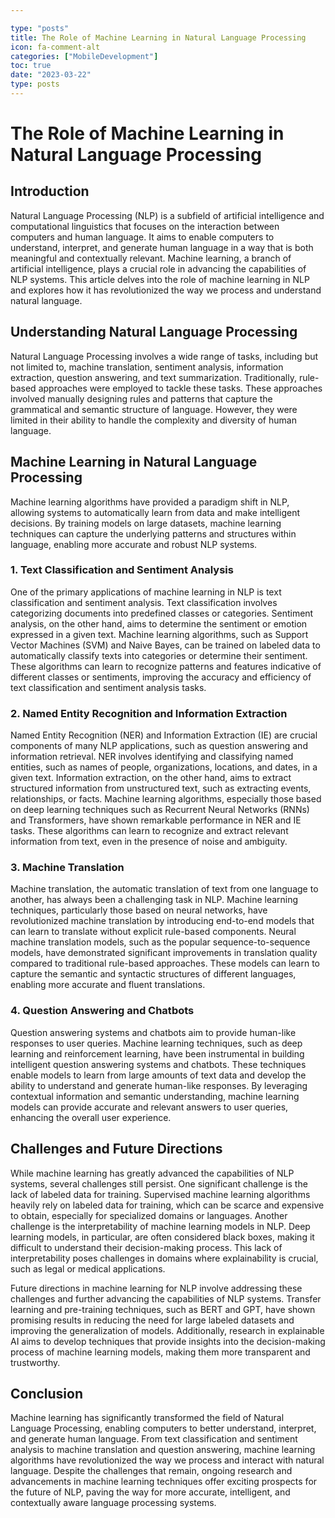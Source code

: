 ```yaml
---

type: "posts"
title: The Role of Machine Learning in Natural Language Processing
icon: fa-comment-alt
categories: ["MobileDevelopment"]
toc: true
date: "2023-03-22"
type: posts
---
```



# The Role of Machine Learning in Natural Language Processing

## Introduction

Natural Language Processing (NLP) is a subfield of artificial intelligence and computational linguistics that focuses on the interaction between computers and human language. It aims to enable computers to understand, interpret, and generate human language in a way that is both meaningful and contextually relevant. Machine learning, a branch of artificial intelligence, plays a crucial role in advancing the capabilities of NLP systems. This article delves into the role of machine learning in NLP and explores how it has revolutionized the way we process and understand natural language.

## Understanding Natural Language Processing

Natural Language Processing involves a wide range of tasks, including but not limited to, machine translation, sentiment analysis, information extraction, question answering, and text summarization. Traditionally, rule-based approaches were employed to tackle these tasks. These approaches involved manually designing rules and patterns that capture the grammatical and semantic structure of language. However, they were limited in their ability to handle the complexity and diversity of human language.

## Machine Learning in Natural Language Processing

Machine learning algorithms have provided a paradigm shift in NLP, allowing systems to automatically learn from data and make intelligent decisions. By training models on large datasets, machine learning techniques can capture the underlying patterns and structures within language, enabling more accurate and robust NLP systems.

### 1. Text Classification and Sentiment Analysis

One of the primary applications of machine learning in NLP is text classification and sentiment analysis. Text classification involves categorizing documents into predefined classes or categories. Sentiment analysis, on the other hand, aims to determine the sentiment or emotion expressed in a given text. Machine learning algorithms, such as Support Vector Machines (SVM) and Naive Bayes, can be trained on labeled data to automatically classify texts into categories or determine their sentiment. These algorithms can learn to recognize patterns and features indicative of different classes or sentiments, improving the accuracy and efficiency of text classification and sentiment analysis tasks.

### 2. Named Entity Recognition and Information Extraction

Named Entity Recognition (NER) and Information Extraction (IE) are crucial components of many NLP applications, such as question answering and information retrieval. NER involves identifying and classifying named entities, such as names of people, organizations, locations, and dates, in a given text. Information extraction, on the other hand, aims to extract structured information from unstructured text, such as extracting events, relationships, or facts. Machine learning algorithms, especially those based on deep learning techniques such as Recurrent Neural Networks (RNNs) and Transformers, have shown remarkable performance in NER and IE tasks. These algorithms can learn to recognize and extract relevant information from text, even in the presence of noise and ambiguity.

### 3. Machine Translation

Machine translation, the automatic translation of text from one language to another, has always been a challenging task in NLP. Machine learning techniques, particularly those based on neural networks, have revolutionized machine translation by introducing end-to-end models that can learn to translate without explicit rule-based components. Neural machine translation models, such as the popular sequence-to-sequence models, have demonstrated significant improvements in translation quality compared to traditional rule-based approaches. These models can learn to capture the semantic and syntactic structures of different languages, enabling more accurate and fluent translations.

### 4. Question Answering and Chatbots

Question answering systems and chatbots aim to provide human-like responses to user queries. Machine learning techniques, such as deep learning and reinforcement learning, have been instrumental in building intelligent question answering systems and chatbots. These techniques enable models to learn from large amounts of text data and develop the ability to understand and generate human-like responses. By leveraging contextual information and semantic understanding, machine learning models can provide accurate and relevant answers to user queries, enhancing the overall user experience.

## Challenges and Future Directions

While machine learning has greatly advanced the capabilities of NLP systems, several challenges still persist. One significant challenge is the lack of labeled data for training. Supervised machine learning algorithms heavily rely on labeled data for training, which can be scarce and expensive to obtain, especially for specialized domains or languages. Another challenge is the interpretability of machine learning models in NLP. Deep learning models, in particular, are often considered black boxes, making it difficult to understand their decision-making process. This lack of interpretability poses challenges in domains where explainability is crucial, such as legal or medical applications.

Future directions in machine learning for NLP involve addressing these challenges and further advancing the capabilities of NLP systems. Transfer learning and pre-training techniques, such as BERT and GPT, have shown promising results in reducing the need for large labeled datasets and improving the generalization of models. Additionally, research in explainable AI aims to develop techniques that provide insights into the decision-making process of machine learning models, making them more transparent and trustworthy.

## Conclusion

Machine learning has significantly transformed the field of Natural Language Processing, enabling computers to better understand, interpret, and generate human language. From text classification and sentiment analysis to machine translation and question answering, machine learning algorithms have revolutionized the way we process and interact with natural language. Despite the challenges that remain, ongoing research and advancements in machine learning techniques offer exciting prospects for the future of NLP, paving the way for more accurate, intelligent, and contextually aware language processing systems.
